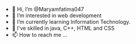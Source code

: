 - 👋 Hi, I’m @Maryamfatima047
- 👀 I’m interested in web development
- 🌱 I’m currently learning Information Technology.
- 💞️ I've skilled in java, C++, HTML and CSS
- 📫 How to reach me ...

<!---
Maryamfatima047/Maryamfatima047 is a ✨ special ✨ repository because its `README.md` (this file) appears on your GitHub profile.
You can click the Preview link to take a look at your changes.
--->
